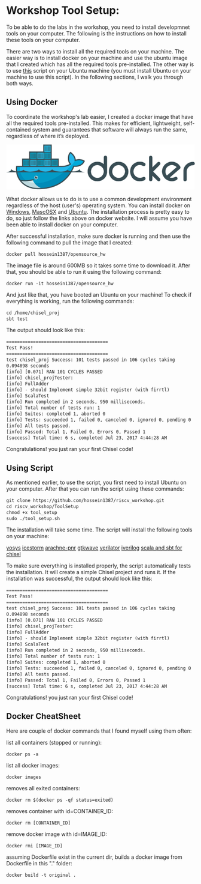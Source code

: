 # Workshop Tool Setup:

To be able to do the labs in the workshop, you need to install developmnet tools on your computer. The following is the instructions on how to install these tools on your computer. 

There are two ways to install all the required tools on your machine. The easier way is to install docker on your machine and use the ubuntu image that I created which has all the required tools pre-installed. The other way is to use [this](https://raw.githubusercontent.com/hossein1387/riscv_workshop/master/ToolSetup/tool_setup.sh) script on your Ubuntu machine (you must install Ubuntu on your machine to use this script). In the following sections, I walk you through both ways.

## Using Docker

To coordinate the workshop's lab easier, I created a docker image that have all the required tools pre-installed. This makes for efficient, lightweight, self-contained system and guarantees that software will always run the same, regardless of where it’s deployed.

![alttext](../Files/DockerLogo.png)

What docker allows us to do is to use a common development environment regardless of the host (user's) operating system. You can install docker on [Windows](https://www.docker.com/docker-windows), [MascOSX](https://www.docker.com/docker-mac) and [Ubuntu](https://www.docker.com/docker-ubuntu). The installation process is pretty easy to do, so just follow the links above on docker website. I will assume you have been able to install docker on your computer.

After successful installation, make sure docker is running and then use the following command to pull the image that I created:

    docker pull hossein1387/opensource_hw

The image file is around 600MB so it takes some time to download it. After
that, you should be able to run it using the following command:

    docker run -it hossein1387/opensource_hw

And just like that, you have booted an Ubuntu on your machine! To check if everything is working, run the following commands:

    cd /home/chisel_proj
    sbt test

The output should look like this:

    ======================================
    Test Pass!
    ======================================
    test chisel_proj Success: 101 tests passed in 106 cycles taking 0.094898 seconds
    [info] [0.071] RAN 101 CYCLES PASSED
    [info] chisel_projTester:
    [info] FullAdder
    [info] - should Implement simple 32bit register (with firrtl)
    [info] ScalaTest
    [info] Run completed in 2 seconds, 950 milliseconds.
    [info] Total number of tests run: 1
    [info] Suites: completed 1, aborted 0
    [info] Tests: succeeded 1, failed 0, canceled 0, ignored 0, pending 0
    [info] All tests passed.
    [info] Passed: Total 1, Failed 0, Errors 0, Passed 1
    [success] Total time: 6 s, completed Jul 23, 2017 4:44:28 AM

Congratulations! you just ran your first Chisel code!

## Using Script

As mentioned earlier, to use the script, you first need to install Ubuntu on your computer. After that you can run the script using these commands:

    git clone https://github.com/hossein1387/riscv_workshop.git
    cd riscv_workshop/ToolSetup
    chmod +x tool_setup
    sudo ./tool_setup.sh

The installation will take some time. The script will install the following tools on your machine:

[yosys](https://github.com/cliffordwolf/yosys.git)
[icestorm](https://github.com/cliffordwolf/icestorm.git)
[arachne-pnr](https://github.com/cseed/arachne-pnr.git)
[gtkwave](http://gtkwave.sourceforge.net/)
[verilator](https://www.veripool.org/wiki/verilator)
[iverilog](http://iverilog.icarus.com/)
[scala and sbt for chisel](https://chisel.eecs.berkeley.edu/)

To make sure everything is installed properly, the script automatically tests the installation. It will create a simple Chisel project and runs it. If the installation was successful, the output should look like this:

    ======================================
    Test Pass!
    ======================================
    test chisel_proj Success: 101 tests passed in 106 cycles taking 0.094898 seconds
    [info] [0.071] RAN 101 CYCLES PASSED
    [info] chisel_projTester:
    [info] FullAdder
    [info] - should Implement simple 32bit register (with firrtl)
    [info] ScalaTest
    [info] Run completed in 2 seconds, 950 milliseconds.
    [info] Total number of tests run: 1
    [info] Suites: completed 1, aborted 0
    [info] Tests: succeeded 1, failed 0, canceled 0, ignored 0, pending 0
    [info] All tests passed.
    [info] Passed: Total 1, Failed 0, Errors 0, Passed 1
    [success] Total time: 6 s, completed Jul 23, 2017 4:44:28 AM

Congratulations! you just ran your first Chisel code!


## Docker CheatSheet

Here are couple of docker commands that I found myself using them often:

list all containers (stopped or running):

	docker ps -a 

list all docker images:

    docker images

removes all exited containers:

    docker rm $(docker ps -qf status=exited)

removes container with id=CONTAINER_ID:

    docker rm [CONTAINER_ID]
    

remove docker image with id=IMAGE_ID:

    docker rmi [IMAGE_ID] 

assuming Dockerfile exist in the current dir, builds a docker image from Dockerfile in this "." folder:

    docker build -t original . 